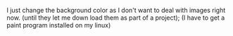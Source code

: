 I just change the background color as I don't want to deal with images right now.
(until they let me down load them as part of a project);
(I have to get a paint program installed on my linux)
